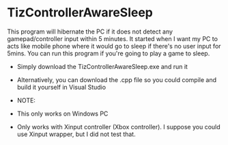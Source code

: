 # TizControllerAwareSleep

This program will hibernate the PC if it does not detect any gamepad/controller input within 5 minutes. It started when I want my PC to acts like mobile phone where it would go to sleep if there's no user input for 5mins. You can run this program if you're going to play a game to sleep.

- Simply download the TizControllerAwareSleep.exe and run it
- Alternatively, you can download the .cpp file so you could compile and build it yourself in Visual Studio

- NOTE:
- This only works on Windows PC
- Only works with Xinput controller (Xbox controller). I suppose you could use Xinput wrapper, but I did not test that.
